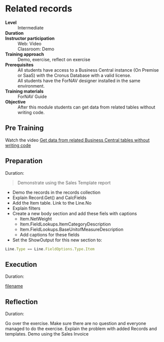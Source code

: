 # Related records
<dl>
  <dt><b>Level</b></dt>
  <dd>Intermediate</dd>
  <dt><b>Duration</b></dt>
  <dd></dd>
  <dt><b>Instructor participation</b></dt>
  <dd>Web: Video<br>Classroom: Demo</dd>
  <dt><b>Training approach</b></dt>
  <dd>Demo, exercise, reflect on exercise</dd>
  <dt><b>Prerequisites</b></dt>
  <dd>All students have access to a Business Central instance (On Premise or SaaS) with the Cronus Database with a valid license. <br> All students have the ForNAV designer installed in the same environment.</dd>
  <dt><b>Training materials</b></dt>
  <dd>ForNAV Guide</dd>
  <dt><b>Objective</b></dt>
  <dd>After this module students can get data from related tables without writing code.</dd>
</dl>

## Pre Training
Watch the video [Get data from related Business Central tables without writing code](https://www.youtube.com/watch?v=rf9H4LW2qiE&list=PLtpjnuA-F0c_XQ-y7kGZKAWCXeop7F7Wa&index=8&t=0s)

## Preparation
Duration:

> Demonstrate using the Sales Template report

* Demo the records in the records collection
* Explain Record.Get() and CalcFields
* Add the Item table. Link to the Line.No
* Explain filters
* Create a new body section and add these fiels with captions
  * Item.NetWeight
  * Item.FieldLookups.ItemCategoryDescription
  * Item.FieldLookups.BaseUnitofMeasureDescription
  * Add captions for these fields
* Set the ShowOutput for this new section to:

```javascript
Line.Type == Line.FieldOptions.Type.Item
```

## Execution
Duration:

[filename](../../Exercises/Records.Exercise.md ':include')

## Reflection
Duration:

Go over the exercise. Make sure there are no question and everyone managed to do the exercise.
Explain the problem with added Records and templates. Demo using the Sales Invoice
